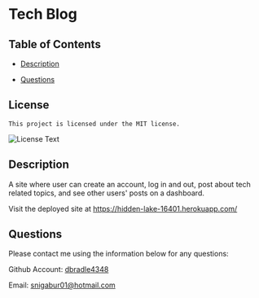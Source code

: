 # Tech Blog

  ## Table of Contents

  * [Description](#description)

  * [Questions](#questions)

  
  ## License 
    
    This project is licensed under the MIT license.
  
  ![License Text](https://img.shields.io/badge/License-MIT-blue.svg)

  ## Description
  A site where user can create an account, log in and out, post about tech related topics, and see other users' posts on a dashboard.

  Visit the deployed site at https://hidden-lake-16401.herokuapp.com/

  ## Questions

  Please contact me using the information below for any questions:
  
  Github Account: [dbradle4348](https://https://github.com/dbradle4348)

  Email: snigabur01@hotmail.com
